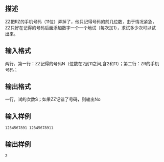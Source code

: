 ## 描述

ZZ把RZ的手机号码（11位）弄掉了，他只记得号码的前几位数，由于情况紧急，ZZ只好在记得的号码后面添加数字一个一个地试（每次加1），求试多少次可以试出来。

## 输入格式

两行，第一行：ZZ记得的号码N（位数在2到11之间,含2和11）；第二行：ZR的手机号码；

## 输出格式

一行，试的次数S；如果ZZ记错了号码，则输出No 

## 输入样例

```plaintext
1234567891 12345678911 
```

## 输出样例

```plaintext
2 
```



 



 

